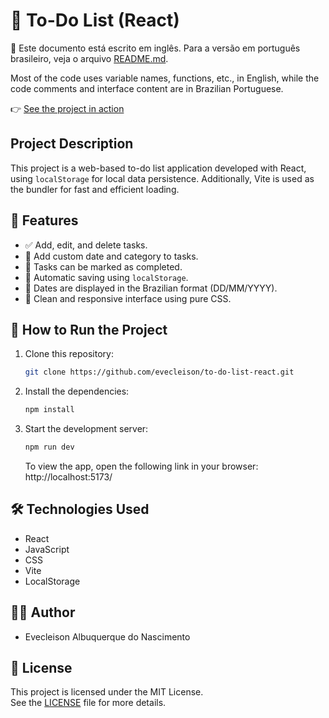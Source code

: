 # 📝 To-Do List (React)

📌 Este documento está escrito em inglês. Para a versão em português brasileiro, veja o arquivo [README.md](./README.md).

Most of the code uses variable names, functions, etc., in English, while the code comments and interface content are in Brazilian Portuguese.

👉  [See the project in action](https://evecleison.github.io/to-do-list-react/)

## Project Description

This project is a web-based to-do list application developed with React, using `localStorage` for local data persistence. Additionally, Vite is used as the bundler for fast and efficient loading.

## :hammer: Features

- ✅ Add, edit, and delete tasks.
- 📅 Add custom date and category to tasks.
- 📌 Tasks can be marked as completed.
- 💾 Automatic saving using `localStorage`.
- 📆 Dates are displayed in the Brazilian format (DD/MM/YYYY).
- 🎯 Clean and responsive interface using pure CSS.

## 🚀 How to Run the Project

1. Clone this repository:
    ```bash
    git clone https://github.com/evecleison/to-do-list-react.git
    ```
2. Install the dependencies:
    ```bash
    npm install
    ```
3. Start the development server:
    ```bash
    npm run dev
    ```
    To view the app, open the following link in your browser: http://localhost:5173/

## 🛠️ Technologies Used

- React
- JavaScript
- CSS
- Vite
- LocalStorage

## 👨‍💻 Author

- Evecleison Albuquerque do Nascimento

## 📄 License

This project is licensed under the MIT License.  
See the [LICENSE](./LICENSE) file for more details.
